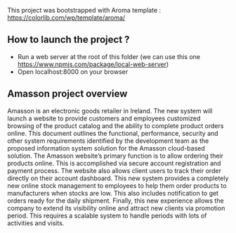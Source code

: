 This project was bootstrapped with Aroma template : https://colorlib.com/wp/template/aroma/

## How to launch the project ?

- Run a web server at the root of this folder (we can use this one https://www.npmjs.com/package/local-web-server)
- Open localhost:8000 on your browser

## Amasson project overview

Amasson is an electronic goods retailer in Ireland. The new system will launch a website to provide customers and employees customized browsing of the product catalog and the ability to complete product orders online. This document outlines the functional, performance, security and other system requirements identified by the development team as the proposed information system solution for the Amasson cloud-based solution.
The Amasson website’s primary function is to allow ordering their products online. This is accomplished via secure account registration and payment process. The website also allows client users to track their order directly on their account dashboard.
This new system provides a completely new online stock management to employees to help them order products to manufacturers when stocks are low. This also includes notification to get orders ready for the daily shipment.
Finally, this new experience allows the company to extend its visibility online and attract new clients via promotion period. This requires a scalable system to handle periods with lots of activities and visits.
